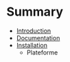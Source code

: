 # Summary

* [Introduction](README.md)
* [Documentation](documentation.md)
* [Installation](installation.md)
   * Plateforme

